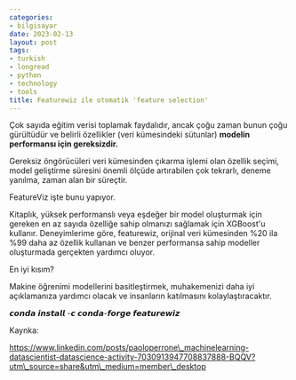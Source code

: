 ```yaml
---
categories:
- bilgisayar
date: 2023-02-13
layout: post
tags:
- turkish
- longread
- python
- technology
- tools
title: Featurewiz ile otomatik 'feature selection'
---
```


Çok sayıda eğitim verisi toplamak faydalıdır, ancak çoğu zaman bunun çoğu gürültüdür ve belirli özellikler (veri kümesindeki sütunlar) **modelin performansı için gereksizdir.**

Gereksiz öngörücüleri veri kümesinden çıkarma işlemi olan özellik seçimi, model geliştirme süresini önemli ölçüde artırabilen çok tekrarlı, deneme yanılma, zaman alan bir süreçtir.

FeatureViz işte bunu yapıyor.

Kitaplık, yüksek performanslı veya eşdeğer bir model oluşturmak için gereken en az sayıda özelliğe sahip olmanızı sağlamak için XGBoost'u kullanır. Deneyimlerime göre, featurewiz, orijinal veri kümesinden %20 ila %99 daha az özellik kullanan ve benzer performansa sahip modeller oluşturmada gerçekten yardımcı oluyor.

En iyi kısım?

Makine öğrenimi modellerini basitleştirmek, muhakemenizi daha iyi açıklamanıza yardımcı olacak ve insanların katılmasını kolaylaştıracaktır.

𝙘𝙤𝙣𝙙𝙖 𝙞𝙣𝙨𝙩𝙖𝙡𝙡 -𝙘 𝙘𝙤𝙣𝙙𝙖-𝙛𝙤𝙧𝙜𝙚 𝙛𝙚𝙖𝙩𝙪𝙧𝙚𝙬𝙞𝙯

Kaynka:

https://www.linkedin.com/posts/paoloperrone\_machinelearning-datascientist-datascience-activity-7030913947708837888-BQQV?utm\_source=share&utm\_medium=member\_desktop

